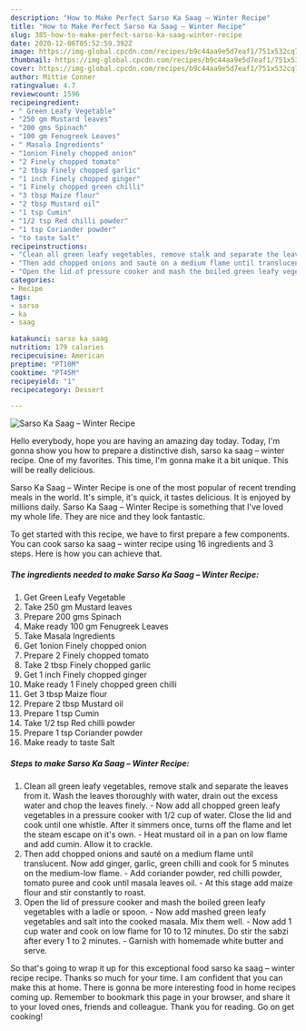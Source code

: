 ```yaml
---
description: "How to Make Perfect Sarso Ka Saag – Winter Recipe"
title: "How to Make Perfect Sarso Ka Saag – Winter Recipe"
slug: 385-how-to-make-perfect-sarso-ka-saag-winter-recipe
date: 2020-12-06T05:52:59.392Z
image: https://img-global.cpcdn.com/recipes/b9c44aa9e5d7eaf1/751x532cq70/sarso-ka-saag-winter-recipe-recipe-main-photo.jpg
thumbnail: https://img-global.cpcdn.com/recipes/b9c44aa9e5d7eaf1/751x532cq70/sarso-ka-saag-winter-recipe-recipe-main-photo.jpg
cover: https://img-global.cpcdn.com/recipes/b9c44aa9e5d7eaf1/751x532cq70/sarso-ka-saag-winter-recipe-recipe-main-photo.jpg
author: Mittie Conner
ratingvalue: 4.7
reviewcount: 1596
recipeingredient:
- " Green Leafy Vegetable"
- "250 gm Mustard leaves"
- "200 gms Spinach"
- "100 gm Fenugreek Leaves"
- " Masala Ingredients"
- "1onion Finely chopped onion"
- "2 Finely chopped tomato"
- "2 tbsp Finely chopped garlic"
- "1 inch Finely chopped ginger"
- "1 Finely chopped green chilli"
- "3 tbsp Maize flour"
- "2 tbsp Mustard oil"
- "1 tsp Cumin"
- "1/2 tsp Red chilli powder"
- "1 tsp Coriander powder"
- "to taste Salt"
recipeinstructions:
- "Clean all green leafy vegetables, remove stalk and separate the leaves from it. Wash the leaves thoroughly with water, drain out the excess water and chop the leaves finely. Now add all chopped green leafy vegetables in a pressure cooker with 1/2 cup of water. Close the lid and cook until one whistle. After it simmers once, turns off the flame and let the steam escape on it&#39;s own. Heat mustard oil in a pan on low flame and add cumin. Allow it to crackle."
- "Then add chopped onions and sauté on a medium flame until translucent. Now add ginger, garlic, green chilli and cook for 5 minutes on the medium-low flame. Add coriander powder, red chilli powder, tomato puree and cook until masala leaves oil. At this stage add maize flour and stir constantly to roast."
- "Open the lid of pressure cooker and mash the boiled green leafy vegetables with a ladle or spoon. Now add mashed green leafy vegetables and salt into the cooked masala. Mix them well. Now add 1 cup water and cook on low flame for 10 to 12 minutes. Do stir the sabzi after every 1 to 2 minutes. Garnish with homemade white butter and serve."
categories:
- Recipe
tags:
- sarso
- ka
- saag

katakunci: sarso ka saag 
nutrition: 179 calories
recipecuisine: American
preptime: "PT10M"
cooktime: "PT45M"
recipeyield: "1"
recipecategory: Dessert

---
```



![Sarso Ka Saag – Winter Recipe](https://img-global.cpcdn.com/recipes/b9c44aa9e5d7eaf1/751x532cq70/sarso-ka-saag-winter-recipe-recipe-main-photo.jpg)

Hello everybody, hope you are having an amazing day today. Today, I'm gonna show you how to prepare a distinctive dish, sarso ka saag – winter recipe. One of my favorites. This time, I'm gonna make it a bit unique. This will be really delicious.



Sarso Ka Saag – Winter Recipe is one of the most popular of recent trending meals in the world. It's simple, it's quick, it tastes delicious. It is enjoyed by millions daily. Sarso Ka Saag – Winter Recipe is something that I've loved my whole life. They are nice and they look fantastic.


To get started with this recipe, we have to first prepare a few components. You can cook sarso ka saag – winter recipe using 16 ingredients and 3 steps. Here is how you can achieve that.

<!--inarticleads1-->

##### The ingredients needed to make Sarso Ka Saag – Winter Recipe:

1. Get  Green Leafy Vegetable
1. Take 250 gm Mustard leaves
1. Prepare 200 gms Spinach
1. Make ready 100 gm Fenugreek Leaves
1. Take  Masala Ingredients
1. Get 1onion Finely chopped onion
1. Prepare 2 Finely chopped tomato
1. Take 2 tbsp Finely chopped garlic
1. Get 1 inch Finely chopped ginger
1. Make ready 1 Finely chopped green chilli
1. Get 3 tbsp Maize flour
1. Prepare 2 tbsp Mustard oil
1. Prepare 1 tsp Cumin
1. Take 1/2 tsp Red chilli powder
1. Prepare 1 tsp Coriander powder
1. Make ready to taste Salt




<!--inarticleads2-->

##### Steps to make Sarso Ka Saag – Winter Recipe:

1. Clean all green leafy vegetables, remove stalk and separate the leaves from it. Wash the leaves thoroughly with water, drain out the excess water and chop the leaves finely. - Now add all chopped green leafy vegetables in a pressure cooker with 1/2 cup of water. Close the lid and cook until one whistle. After it simmers once, turns off the flame and let the steam escape on it&#39;s own. - Heat mustard oil in a pan on low flame and add cumin. Allow it to crackle.
1. Then add chopped onions and sauté on a medium flame until translucent. Now add ginger, garlic, green chilli and cook for 5 minutes on the medium-low flame. - Add coriander powder, red chilli powder, tomato puree and cook until masala leaves oil. - At this stage add maize flour and stir constantly to roast.
1. Open the lid of pressure cooker and mash the boiled green leafy vegetables with a ladle or spoon. - Now add mashed green leafy vegetables and salt into the cooked masala. Mix them well. - Now add 1 cup water and cook on low flame for 10 to 12 minutes. Do stir the sabzi after every 1 to 2 minutes. - Garnish with homemade white butter and serve.




So that's going to wrap it up for this exceptional food sarso ka saag – winter recipe recipe. Thanks so much for your time. I am confident that you can make this at home. There is gonna be more interesting food in home recipes coming up. Remember to bookmark this page in your browser, and share it to your loved ones, friends and colleague. Thank you for reading. Go on get cooking!
